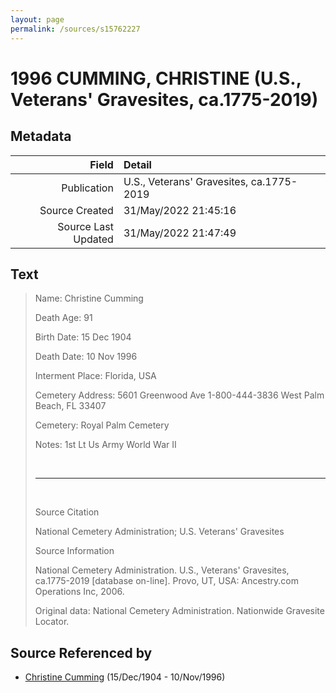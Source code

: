 ```yaml
---
layout: page
permalink: /sources/s15762227
---
```


# 1996 CUMMING, CHRISTINE (U.S., Veterans' Gravesites, ca.1775-2019)

## Metadata

Field | Detail
---:|:---
Publication | U.S., Veterans' Gravesites, ca.1775-2019
Source Created | 31/May/2022 21:45:16
Source Last Updated | 31/May/2022 21:47:49

## Text

> Name: Christine Cumming
>
> Death Age: 91
>
> Birth Date: 15 Dec 1904
>
> Death Date: 10 Nov 1996
>
> Interment Place: Florida, USA
>
> Cemetery Address: 5601 Greenwood Ave 1-800-444-3836 West Palm Beach, FL 33407
>
> Cemetery: Royal Palm Cemetery
>
> Notes: 1st Lt Us Army World War II
>
> <br/>
>
> ---
>
> <br/>
>
> Source Citation
>
> National Cemetery Administration; U.S. Veterans' Gravesites
>
> Source Information
>
> National Cemetery Administration. U.S., Veterans' Gravesites, ca.1775-2019 [database on-line]. Provo, UT, USA: Ancestry.com Operations Inc, 2006.
>
> Original data: National Cemetery Administration. Nationwide Gravesite Locator.
>

## Source Referenced by

* [Christine Cumming](../people/@24328630@-christine-cumming-b1904-12-15-d1996-11-10.md) (15/Dec/1904 - 10/Nov/1996)
